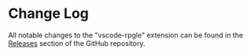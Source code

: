 # Change Log

All notable changes to the "vscode-rpgle" extension can be found in the
[Releases](https://github.com/codefori/vscode-rpgle/releases) section of the GitHub repository.
